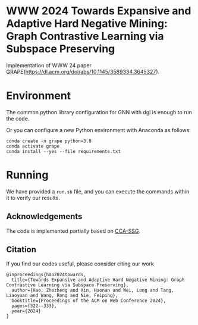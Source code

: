 # WWW 2024 Towards Expansive and Adaptive Hard Negative Mining: Graph Contrastive Learning via Subspace Preserving

Implementation of WWW 24 paper GRAPE(https://dl.acm.org/doi/abs/10.1145/3589334.3645327).

# Environment

The common python library configuration for GNN with dgl is enough to run the code.


Or you can configure a new Python environment with Anaconda as follows:

```shell
conda create -n grape python=3.8
conda activate grape
conda install --yes --file requirements.txt
```


# Running

We have provided a `run.sh` file, and you can execute the commands within it to verify our results.


## Acknowledgements

The code is implemented partially based on [CCA-SSG](https://github.com/hengruizhang98/CCA-SSG).

## Citation

If you find our codes useful, please consider citing our work

```
@inproceedings{hao2024towards,
  title={Towards Expansive and Adaptive Hard Negative Mining: Graph Contrastive Learning via Subspace Preserving},
  author={Hao, Zhezheng and Xin, Haonan and Wei, Long and Tang, Liaoyuan and Wang, Rong and Nie, Feiping},
  booktitle={Proceedings of the ACM on Web Conference 2024},
  pages={322--333},
  year={2024}
}
